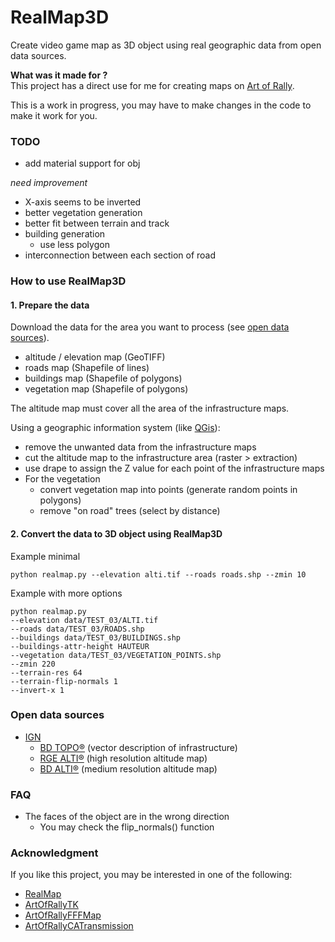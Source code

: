 # RealMap3D

Create video game map as 3D object using real geographic data from open data sources.

**What was it made for ?**  
This project has a direct use for me for creating maps on
[Art of Rally](https://artofrally.com/).

This is a work in progress, you may have to make changes in the code to make it
work for you.

### TODO
* add material support for obj

*need improvement*
* X-axis seems to be inverted
* better vegetation generation
* better fit between terrain and track
* building generation
  * use less polygon
* interconnection between each section of road
  
### How to use RealMap3D

#### 1. Prepare the data

Download the data for the area you want to process
(see [open data sources](#open-data-sources)).
* altitude / elevation map (GeoTIFF)
* roads map (Shapefile of lines)
* buildings map (Shapefile of polygons)
* vegetation map (Shapefile of polygons)

The altitude map must cover all the area of the infrastructure maps.

Using a geographic information system (like [QGis](https://www.qgis.org/)):
* remove the unwanted data from the infrastructure maps
* cut the altitude map to the infrastructure area (raster > extraction)
* use drape to assign the Z value for each point of the infrastructure maps
* For the vegetation
  * convert vegetation map into points (generate random points in polygons)
  * remove "on road" trees (select by distance)

#### 2. Convert the data to 3D object using RealMap3D

Example minimal
```
python realmap.py --elevation alti.tif --roads roads.shp --zmin 10
```
Example with more options
```
python realmap.py
--elevation data/TEST_03/ALTI.tif
--roads data/TEST_03/ROADS.shp
--buildings data/TEST_03/BUILDINGS.shp
--buildings-attr-height HAUTEUR
--vegetation data/TEST_03/VEGETATION_POINTS.shp
--zmin 220
--terrain-res 64
--terrain-flip-normals 1
--invert-x 1
```

### Open data sources

* [IGN](https://geoservices.ign.fr/)
  * [BD TOPO®](https://geoservices.ign.fr/bdtopo) (vector description of infrastructure)
  * [RGE ALTI®](https://geoservices.ign.fr/rgealti) (high resolution altitude map)  
  * [BD ALTI®](https://geoservices.ign.fr/bdalti) (medium resolution altitude map)

### FAQ

* The faces of the object are in the wrong direction
  * You may check the flip_normals() function

### Acknowledgment

If you like this project, you may be interested in one of the following:
* [RealMap](https://github.com/Yt-trium/RealMap)
* [ArtOfRallyTK](https://github.com/Cyril-Meyer/ArtOfRallyTK)
* [ArtOfRallyFFFMap](https://github.com/Cyril-Meyer/ArtOfRallyFFFMap)
* [ArtOfRallyCATransmission](https://github.com/Cyril-Meyer/ArtOfRallyCATransmission)
